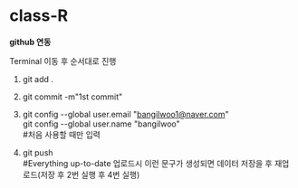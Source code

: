 # class-R

**github 연동**

Terminal 이동 후 순서대로 진행

1. git add .
 
2. git commit -m"1st commit"
 
3. git config --global user.email "bangilwoo1@naver.com"<br>
   git config --global user.name "bangilwoo"<br>
   #처음 사용할 때만 입력 
 
4. git push<br>
   #Everything up-to-date 업로드시 이런 문구가 생성되면 데이터 저장을 후 재업로드(저장 후 2번 실행 후 4번 실행)
 
